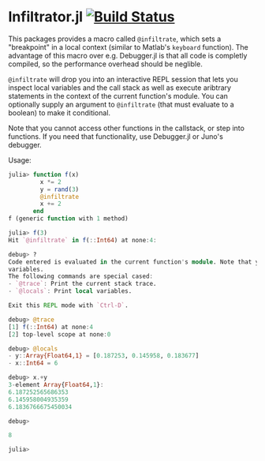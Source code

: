 # Infiltrator.jl [![Build Status](https://travis-ci.org/JuliaDebug/Infiltrator.jl.svg?branch=master)](https://travis-ci.org/JuliaDebug/Infiltrator.jl)

This packages provides a macro called `@infiltrate`, which sets a "breakpoint" in a local context
(similar to Matlab's `keyboard` function). The advantage of this macro over e.g. Debugger.jl is that
all code is completly compiled, so the performance overhead should be neglible.

`@infiltrate` will drop you into an interactive REPL session that lets you inspect local variables
and the call stack as well as execute aribtrary statements in the context of the current function's module.
You can optionally supply an argument to `@infiltrate` (that must evaluate to a boolean) to make it
conditional.

Note that you cannot access other functions in the callstack, or step into functions. If you need that
functionality, use Debugger.jl or Juno's debugger.

Usage:
```julia
julia> function f(x)
         x *= 2
         y = rand(3)
         @infiltrate
         x += 2
       end
f (generic function with 1 method)

julia> f(3)
Hit `@infiltrate` in f(::Int64) at none:4:

debug> ?
Code entered is evaluated in the current function's module. Note that you cannot change local
variables.
The following commands are special cased:
- `@trace`: Print the current stack trace.
- `@locals`: Print local variables.

Exit this REPL mode with `Ctrl-D`.

debug> @trace
[1] f(::Int64) at none:4
[2] top-level scope at none:0

debug> @locals
- y::Array{Float64,1} = [0.187253, 0.145958, 0.183677]
- x::Int64 = 6

debug> x.+y
3-element Array{Float64,1}:
6.187252565686353
6.145958004935359
6.1836766675450034

debug>

8

julia>
```

